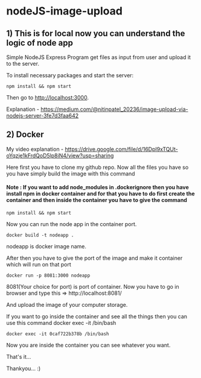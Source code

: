 # nodeJS-image-upload

## 1) This is for local now you can understand the logic of node app  

Simple NodeJS Express Program get files as input from user and upload it to the server. 

To install necessary packages and start the server: 
    
    npm install && npm start

Then go to [http://localhost:3000](http://localhost:3000). 

Explanation - https://medium.com/@nitinpatel_20236/image-upload-via-nodejs-server-3fe7d3faa642

## 2) Docker 

My video explanation - https://drive.google.com/file/d/16DpI9xTQUt-oYqzje1kFrdQoD5lp8iN4/view?usp=sharing

Here first you have to clone my github repo.
Now all the files you have so you have simply build the image with this command




#### Note : If you want to add node_modules in .dockerignore then you have install npm in docker container and for that you have to do first create the container and then inside the container you have to give the command

```
npm install && npm start
```

Now you can run the node app in the container port.




```
docker build -t nodeapp .
```

nodeapp is docker image name.

After then you have to give the port of the image and make it container which will run on that port

```
docker run -p 8081:3000 nodeapp
```

8081(Your choice for port) is port of container. 
Now you have to go in browser and type this => http://localhost:8081/

And upload the image of your computer storage.

If you want to go inside the container and see all the things then you can use this command 
docker exec -it <container id> /bin/bash

```
docker exec -it 0caf722b378b /bin/bash
```

Now you are inside the container you can see whatever you want.

That's it...



Thankyou... :)